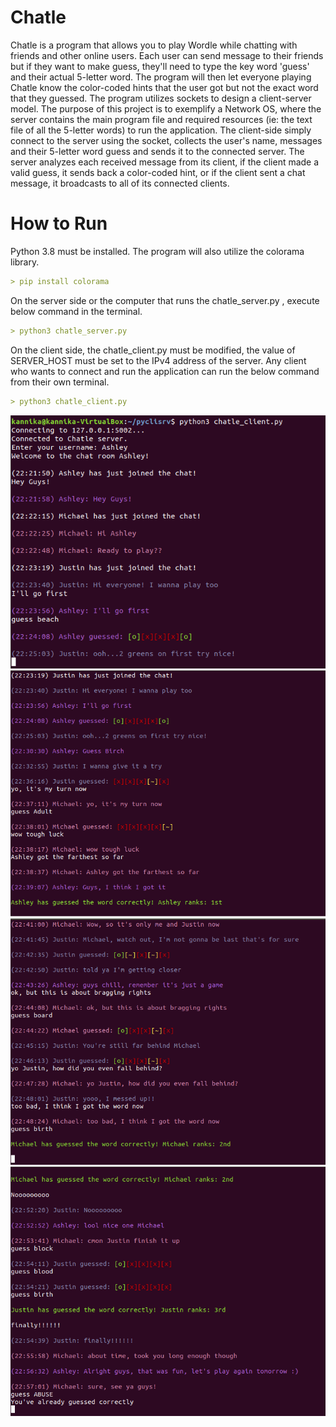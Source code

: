 # Chatle
Chatle is a program that allows you to play Wordle while chatting with friends and other online users. Each user can send message to their friends but if they want to make guess, they'll need to type the key word 'guess' and their actual 5-letter word. The program will then let everyone playing Chatle know the color-coded hints that the user got but not the exact word that they guessed. The program utilizes sockets to design a client-server model. The purpose of this project is to exemplify a Network OS, where the server contains the main program file and required resources  (ie: the text file of all the 5-letter words) to run the application. The client-side simply connect to the server using the socket, collects the user's name, messages and their 5-letter word guess and sends it to the connected server. The server analyzes each received message from its client, if the client made a valid guess, it sends back a color-coded hint, or if the client sent a chat message, it broadcasts to all of its connected clients. <br />

# How to Run
Python 3.8 must be installed. The program will also utilize the colorama library.
```md
> pip install colorama
```
On the server side or the computer that runs the chatle_server.py , execute below command in the terminal. <br />
```md
> python3 chatle_server.py
```
On the client side, the chatle_client.py must be modified, the value of SERVER_HOST must be set to the IPv4 address of the server. Any client who wants to connect and run the application can run the below command from their own terminal. 

```md
> python3 chatle_client.py
```
![Quote](https://github.com/kannikakabilar/Chatle/blob/main/275752206_5080581921999469_2772197795159133071_n.png)
![Quote](https://github.com/kannikakabilar/Chatle/blob/main/276032683_494356002413065_2598985376848425207_n.png)
![Quote](https://github.com/kannikakabilar/Chatle/blob/main/259079261_761454304882987_6497286830440979526_n.png)
![Quote](https://github.com/kannikakabilar/Chatle/blob/main/276042174_701217644366026_7789669837002488075_n.png)
